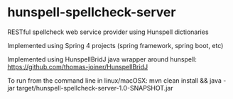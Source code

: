 # hunspell-spellcheck-server

RESTful spellcheck web service provider using Hunspell dictionaries

Implemented using Spring 4 projects (spring framework, spring boot, etc)

Implemented using HunspellBridJ java wrapper around hunspell: https://github.com/thomas-joiner/HunspellBridJ

To run from the command line in linux/macOSX: mvn clean install && java -jar target/hunspell-spellcheck-server-1.0-SNAPSHOT.jar
